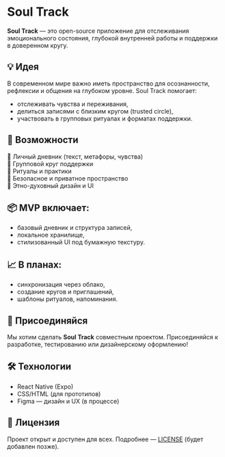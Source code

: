 # Soul Track

**Soul Track** — это open-source приложение для отслеживания эмоционального состояния, глубокой внутренней работы и поддержки в доверенном кругу.

## 💡 Идея

В современном мире важно иметь пространство для осознанности, рефлексии и общения на глубоком уровне. Soul Track помогает:

- отслеживать чувства и переживания,
- делиться записями с близким кругом (trusted circle),
- участвовать в групповых ритуалах и форматах поддержки.

## 🚀 Возможности

🔹 Личный дневник (текст, метафоры, чувства)  
🔹 Групповой круг поддержки  
🔹 Ритуалы и практики  
🔹 Безопасное и приватное пространство  
🔹 Этно-духовный дизайн и UI  

## 📦 MVP включает:

- базовый дневник и структура записей,
- локальное хранилище,
- стилизованный UI под бумажную текстуру.

## 📈 В планах:

- синхронизация через облако,
- создание кругов и приглашений,
- шаблоны ритуалов, напоминания.

## 👥 Присоединяйся

Мы хотим сделать **Soul Track** совместным проектом. Присоединяйся к разработке, тестированию или дизайнерскому оформлению!

## 🛠️ Технологии

- React Native (Expo)
- CSS/HTML (для прототипов)
- Figma — дизайн и UX (в процессе)

## 📄 Лицензия

Проект открыт и доступен для всех. Подробнее — [LICENSE](./LICENSE) (будет добавлен позже).
